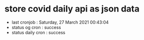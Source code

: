 # store covid daily api as json data

- last cronjob : Saturday, 27 March 2021 00:43:04
- status og cron : success
- status daily cron : success
      
      